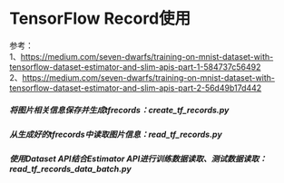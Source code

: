 # TensorFlow Record使用

参考：  
1、https://medium.com/seven-dwarfs/training-on-mnist-dataset-with-tensorflow-dataset-estimator-and-slim-apis-part-1-584737c56492  
2、https://medium.com/seven-dwarfs/training-on-mnist-dataset-with-tensorflow-dataset-estimator-and-slim-apis-part-2-56d49b17d442


##### 将图片相关信息保存并生成tfrecords：create_tf_records.py  
##### 从生成好的tfrecords中读取图片信息：read_tf_records.py  
##### 使用Dataset API结合Estimator API进行训练数据读取、测试数据读取：read_tf_records_data_batch.py 






